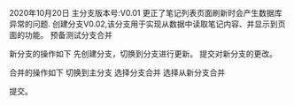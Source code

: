 2020年10月20日
主分支版本号:V0.01
更正了笔记列表页面刷新时会产生数据库异常的问题.
创建分支V0.02,该分支用于实现从数据中读取笔记内容、并显示到页面的功能。
预备测试分支合并

新分支的操作如下
先创建分支，切换到分支进行更新。
提交对新分支的更改。

合并的操作如下
切换到主分支
选择分支合并
选择从新分支合并

提交。

